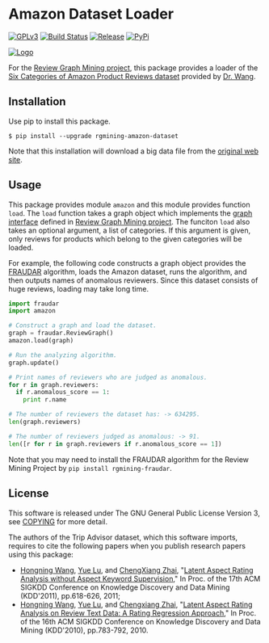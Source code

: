 # Amazon Dataset Loader
[![GPLv3](https://img.shields.io/badge/license-GPLv3-blue.svg)](https://www.gnu.org/copyleft/gpl.html)
[![Build Status](https://travis-ci.org/rgmining/amazon.svg?branch=master)](https://travis-ci.org/rgmining/amazon)
[![Release](https://img.shields.io/badge/release-0.5.0-brightgreen.svg)](https://github.com/rgmining/amazon/releases/tag/v0.5.0)
[![PyPi](https://img.shields.io/badge/pypi-0.5.0-brightgreen.svg)](https://pypi.python.org/pypi/rgmining-tripadvisor-dataset)

[![Logo](https://rgmining.github.io/amazon/_static/image.png)](https://rgmining.github.io/amazon/)

For the [Review Graph Mining project](https://github.com/rgmining),
this package provides a loader of the
[Six Categories of Amazon Product Reviews dataset](http://times.cs.uiuc.edu/~wang296/Data/)
provided by [Dr. Wang](http://www.cs.virginia.edu/~hw5x/).


## Installation
Use pip to install this package.

```shell
$ pip install --upgrade rgmining-amazon-dataset
```

Note that this installation will download a big data file from
the [original web site](http://times.cs.uiuc.edu/~wang296/Data/).


## Usage
This package provides module `amazon` and this module provides function `load`.
The `load` function takes a graph object which implements
the [graph interface](https://rgmining.github.io/dataset-io/modules/dataset_io.html#graph-interface)
defined in [Review Graph Mining project](https://github.com/rgmining).
The funciton `load` also takes an optional argument, a list of categories.
If this argument is given, only reviews for products which belong to the given
categories will be loaded.


For example, the following code constructs a graph object provides the
[FRAUDAR](http://www.kdd.org/kdd2016/subtopic/view/fraudar-bounding-graph-fraud-in-the-face-of-camouflage) algorithm,
loads the Amazon dataset,
runs the algorithm, and then outputs names of anomalous reviewers.
Since this dataset consists of huge reviews, loading may take long time.

```py
import fraudar
import amazon

# Construct a graph and load the dataset.
graph = fraudar.ReviewGraph()
amazon.load(graph)

# Run the analyzing algorithm.
graph.update()

# Print names of reviewers who are judged as anomalous.
for r in graph.reviewers:
  if r.anomalous_score == 1:
    print r.name

# The number of reviewers the dataset has: -> 634295.
len(graph.reviewers)

# The number of reviewers judged as anomalous: -> 91.
len([r for r in graph.reviewers if r.anomalous_score == 1])
```

Note that you may need to install the FRAUDAR algorithm for the Review Mining Project
by `pip install rgmining-fraudar`.


## License
This software is released under The GNU General Public License Version 3,
see [COPYING](COPYING) for more detail.

The authors of the Trip Advisor dataset, which this software imports, requires to
cite the following papers when you publish research papers using this package:

- [Hongning Wang](http://www.cs.virginia.edu/~hw5x/),
  [Yue Lu](https://www.linkedin.com/in/yue-lu-80a6a549),
  and [ChengXiang Zhai](http://czhai.cs.illinois.edu/),
  "[Latent Aspect Rating Analysis without Aspect Keyword Supervision](http://times.cs.uiuc.edu/~wang296/paper/p618.pdf),"
  In Proc. of the 17th ACM SIGKDD Conference on Knowledge Discovery and Data Mining (KDD'2011),
  pp.618-626, 2011;
- [Hongning Wang](http://www.cs.virginia.edu/~hw5x/),
  [Yue Lu](https://www.linkedin.com/in/yue-lu-80a6a549),
  and [Chengxiang Zhai](http://czhai.cs.illinois.edu/),
  "[Latent Aspect Rating Analysis on Review Text Data: A Rating Regression Approach](http://sifaka.cs.uiuc.edu/~wang296/paper/rp166f-wang.pdf),"
  In Proc. of the 16th ACM SIGKDD Conference on Knowledge Discovery and Data Mining (KDD'2010),
  pp.783-792, 2010.

